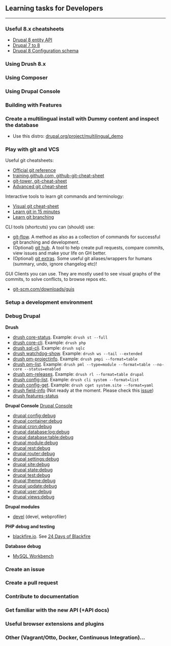 ## Learning tasks for Developers
-----------------------------------

### Useful 8.x cheatsheets

- [Drupal 8 entity API](http://wizzlern.nl/sites/wizzlern.nl/files/artikel/drupal-content-entity-8.0.pdf)
- [Drupal 7 to 8](http://nuvole.org/sites/default/files/Drupal-7-to-Drupal-8-Cheatsheet.pdf)
- [Drupal 8 Configuration schema](http://hojtsy.hu/files/ConfigSchemaCheatSheet1.5.pdf)

### Using Drush 8.x

### Using Composer

### Using Drupal Console

### Building with Features

### Create a multilingual install with Dummy content and inspect the database

- Use this distro: [drupal.org/project/multilingual_demo](https://www.drupal.org/project/multilingual_demo)

### Play with git and VCS

Useful git cheatsheets:
- [Official git reference](https://git-scm.com/docs)
- [training.github.com, github-git-cheat-sheet](https://training.github.com/kit/downloads/github-git-cheat-sheet.pdf)
- [git-tower, git-cheat-sheet](https://www.git-tower.com/blog/git-cheat-sheet/)
- [Advanced git cheat-sheet](http://www.cheat-sheets.org/saved-copy/git-cheat-sheet.pdf)

Interactive tools to learn git commands and terminology:

- [Visual git cheat-sheet](http://ndpsoftware.com/git-cheatsheet.html)
- [Learn git in 15 minutes](https://try.github.io)
- [Learn git branching](http://pcottle.github.io/learnGitBranching/)

CLI tools (shortcuts) you can (should) use:

- [git-flow](https://github.com/nvie/gitflow). A method as also as a collection of commands for successful git branching and development.
- (Optional) [git hub](https://hub.github.com/). A tool to help create pull requests, compare commits, view issues and make your life on GH better.
- (Optional) [git extras](https://github.com/tj/git-extras). Some useful git aliases/wrappers for humans (summary, undo, ignore changelog etc)!

GUI Clients you can use. They are mostly used to see visual graphs of the commits, to solve conflicts, to browse repos etc.
- [git-scm.com/downloads/guis](https://git-scm.com/downloads/guis)

### Setup a development environment

### Debug Drupal
**Drush**
- [drush core-status](http://drushcommands.com/drush-8x/core/core-status/). Example: ```drush st --full```
- [drush core-cli](http://drushcommands.com/drush-8x/core/core-cli/). Example: ```drush php```
- [drush sql-cli](http://drushcommands.com/drush-8x/sql/sql-cli/). Example: ```drush sqlc```
- [drush watchdog-show](http://drushcommands.com/drush-8x/watchdog/watchdog-show/). Example: ```drush ws --tail --extended```
- [drush pm-projectinfo](http://drushcommands.com/drush-8x/pm/pm-projectinfo/). Example: ```drush pmpi --format=table```
- [drush pm-list](http://drushcommands.com/drush-8x/pm/pm-list/). Example: ```drush pml --type=module --format=table --no-core --status=enabled```
- [drush pm-releases](http://drushcommands.com/drush-8x/pm/pm-releases/). Example: ```drush rl --format=table drupal```
- [drush config-list](http://drushcommands.com/drush-8x/config/config-list/). Example: ```drush cli system --format=list```
- [drush config-get](http://drushcommands.com/drush-8x/config/config-get/). Example: ```drush cget system.site --format=yaml```
- [drush field-info](http://drushcommands.com/drush-8x/field/field-info/) (Not ready at the moment. Please check this [issue](https://github.com/drush-ops/drush/issues/230))
- [drush features-status](http://drushcommands.com/drush-8x/features/features-status/)

**Drupal Console**
[Drupal Console](https://drupalconsole.com/)

- [drupal config:debug](https://hechoendrupal.gitbooks.io/drupal-console/content/en/commands/config-debug.html)
- [drupal container:debug](https://hechoendrupal.gitbooks.io/drupal-console/content/en/commands/container-debug.html)
- [drupal cron:debug](https://hechoendrupal.gitbooks.io/drupal-console/content/en/commands/cron-debug.html)
- [drupal database:log:debug](https://hechoendrupal.gitbooks.io/drupal-console/content/en/commands/database-log-debug.html)
- [drupal database:table:debug](https://hechoendrupal.gitbooks.io/drupal-console/content/en/commands/database-table-debug.html)
- [drupal module:debug](https://hechoendrupal.gitbooks.io/drupal-console/content/en/commands/module-debug.html)
- [drupal rest:debug](https://hechoendrupal.gitbooks.io/drupal-console/content/en/commands/rest-debug.html)
- [drupal router:debug](https://hechoendrupal.gitbooks.io/drupal-console/content/en/commands/router-debug.html)
- [drupal settings:debug](https://hechoendrupal.gitbooks.io/drupal-console/content/en/commands/settings-debug.html)
- [drupal site:debug](https://hechoendrupal.gitbooks.io/drupal-console/content/en/commands/site-debug.html)
- [drupal state:debug](https://hechoendrupal.gitbooks.io/drupal-console/content/en/commands/state-debug.html)
- [drupal test:debug](https://hechoendrupal.gitbooks.io/drupal-console/content/en/commands/test-debug.html)
- [drupal theme:debug](https://hechoendrupal.gitbooks.io/drupal-console/content/en/commands/theme-debug.html)
- [drupal update:debug](https://hechoendrupal.gitbooks.io/drupal-console/content/en/commands/update-debug.html)
- [drupal user:debug](https://hechoendrupal.gitbooks.io/drupal-console/content/en/commands/user-debug.html)
- [drupal views:debug](https://hechoendrupal.gitbooks.io/drupal-console/content/en/commands/views-debug.html)

**Drupal modules**
- [devel](https://www.drupal.org/project/devel) (devel, webprofiler)

**PHP debug and testing**
- [blackfire.io](https://blackfire.io/). See [24 Days of Blackfire](https://blackfire.io/docs/24-days/index)

**Database debug**
- [MySQL Workbench ](https://www.mysql.com/products/workbench/)

### Create an issue

### Create a pull request

### Contribute to documentation

### Get familiar with the new API (+API docs)

### Useful browser extensions and plugins

### Other (Vagrant/Otto, Docker, Continuous Integration)...
